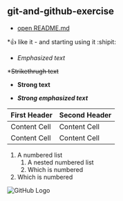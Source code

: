 ## git-and-github-exercise

* [open README.md](https://github.com/gebre8485/git-and-github-excercise/edit/master/README.md)

*:+1: like it - and starting using it :shipit:

* *Emphasized text*

*~~Strikethrugh text~~

* **Strong text**

* ***Strong emphasized text***

First Header  | Second Header
------------- | -------------
Content Cell  | Content Cell
Content Cell  | Content Cell

1. A numbered list
    1. A nested numbered list
    2. Which is numbered
2. Which is numbered

![GitHub Logo](/images/logo.png)
